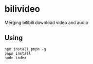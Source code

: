 # bilivideo
Merging bilibili download video and audio
## Using
```
npm install pnpm -g
pnpm install
node index
```
